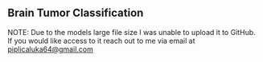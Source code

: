 ## Brain Tumor Classification

NOTE: Due to the models large file size I was unable to upload it to GitHub.
If you would like access to it reach out to me via email at piplicaluka64@gmail.com

